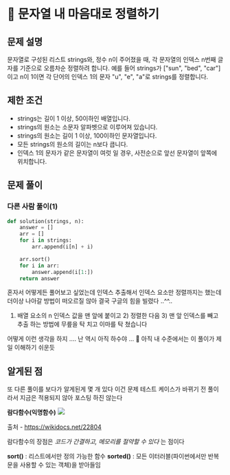 # 📗 문자열 내 마음대로 정렬하기

## 문제 설명

문자열로 구성된 리스트 strings와, 정수 n이 주어졌을 때, 각 문자열의 인덱스 n번째 글자를 기준으로 오름차순 정렬하려 합니다. 예를 들어 strings가 ["sun", "bed", "car"]이고 n이 1이면 각 단어의 인덱스 1의 문자 "u", "e", "a"로 strings를 정렬합니다.

## 제한 조건

- strings는 길이 1 이상, 50이하인 배열입니다.
- strings의 원소는 소문자 알파벳으로 이루어져 있습니다.
- strings의 원소는 길이 1 이상, 100이하인 문자열입니다.
- 모든 strings의 원소의 길이는 n보다 큽니다.
- 인덱스 1의 문자가 같은 문자열이 여럿 일 경우, 사전순으로 앞선 문자열이 앞쪽에 위치합니다.

## 문제 풀이

### 다른 사람 풀이(1)

```python
def solution(strings, n):
    answer = []
    arr = []
    for i in strings:
        arr.append(i[n] + i)

    arr.sort()
    for i in arr:
        answer.append(i[1:])
    return answer
```

혼자서 어떻게든 풀어보고 싶었는데
인덱스 추출해서 인덱스 요소만 정렬까지는 했는데 더이상 나아갈 방법이 떠오르질 않아 결국 구글의 힘을 빌렸다 ..^^..

1. 배열 요소의 n 인덱스 값을 맨 앞에 붙이고 2) 정렬한 다음 3) 맨 앞 인덱스를 빼고 추출 하는 방법에 무릎을 탁 치고 이마를 탁 쳤습니다

어떻게 이런 생각을 하지 .... 난 역시 아직 하수야 ... 🥲
아직 내 수준에서는 이 풀이가 제일 이해하기 쉬운듯

## 알게된 점

또 다른 풀이를 보다가 알게된게 몇 개 있다
이건 문제 테스트 케이스가 바뀌기 전 풀이라서 지금은 적용되지 않아 포스팅 하진 않는다

**람다함수(익명함수)**
![](https://velog.velcdn.com/images/rsuubinn/post/5e4e8909-06ce-4a91-b2d4-0f9219498872/image.png)

출처 - https://wikidocs.net/22804

람다함수의 장점은 _코드가 간결하고, 메모리를 절약할 수 있다_ 는 점이다

**sort()** : 리스트에서만 정의 가능한 함수
**sorted()** : 모든 이터러블(파이썬에서만 반복문을 사용할 수 있는 객체)을 받아들임
